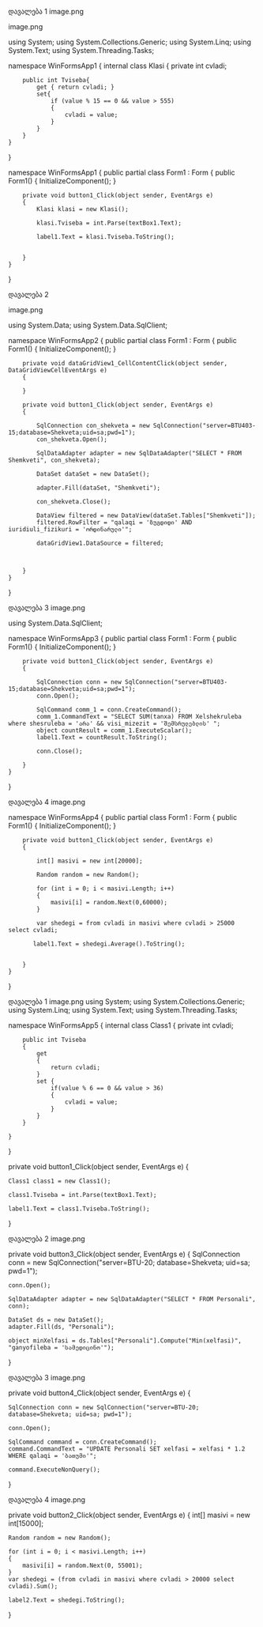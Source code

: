დავალება 1
image.png

image.png


using System;
using System.Collections.Generic;
using System.Linq;
using System.Text;
using System.Threading.Tasks;

namespace WinFormsApp1
{
    internal class Klasi
    {
        private int cvladi;

        public int Tviseba{
            get { return cvladi; }
            set{
                if (value % 15 == 0 && value > 555)
                {
                    cvladi = value;
                }
            }
        }
    }
}


namespace WinFormsApp1
{
    public partial class Form1 : Form
    {
        public Form1()
        {
            InitializeComponent();
        }

        private void button1_Click(object sender, EventArgs e)
        {
            Klasi klasi = new Klasi();

            klasi.Tviseba = int.Parse(textBox1.Text);

            label1.Text = klasi.Tviseba.ToString();


        }
    }
}





დავალება 2

image.png

using System.Data;
using System.Data.SqlClient;

namespace WinFormsApp2
{
    public partial class Form1 : Form
    {
        public Form1()
        {
            InitializeComponent();
        }

        private void dataGridView1_CellContentClick(object sender, DataGridViewCellEventArgs e)
        {

        }

        private void button1_Click(object sender, EventArgs e)
        {

            SqlConnection con_shekveta = new SqlConnection("server=BTU403-15;database=Shekveta;uid=sa;pwd=1");
            con_shekveta.Open();

            SqlDataAdapter adapter = new SqlDataAdapter("SELECT * FROM Shemkveti", con_shekveta);

            DataSet dataSet = new DataSet();

            adapter.Fill(dataSet, "Shemkveti");

            con_shekveta.Close();

            DataView filtered = new DataView(dataSet.Tables["Shemkveti"]);
            filtered.RowFilter = "qalaqi = 'ზუგდიდი' AND iuridiuli_fizikuri = 'ორდინარული'";

            dataGridView1.DataSource = filtered;



        }
    }
}


დავალება 3
image.png


using System.Data.SqlClient;

namespace WinFormsApp3
{
    public partial class Form1 : Form
    {
        public Form1()
        {
            InitializeComponent();
        }

        private void button1_Click(object sender, EventArgs e)
        {

            SqlConnection conn = new SqlConnection("server=BTU403-15;database=Shekveta;uid=sa;pwd=1");
            conn.Open();

            SqlCommand comm_1 = conn.CreateCommand();
            comm_1.CommandText = "SELECT SUM(tanxa) FROM Xelshekruleba where shesruleba = 'არა' && visi_mizezit = 'შემსრულებლის' ";
            object countResult = comm_1.ExecuteScalar();
            label1.Text = countResult.ToString();

            conn.Close();
        
        }
    }
}


დავალება 4
image.png

namespace WinFormsApp4
{
    public partial class Form1 : Form
    {
        public Form1()
        {
            InitializeComponent();
        }


        private void button1_Click(object sender, EventArgs e)
        {

            int[] masivi = new int[20000];

            Random random = new Random();

            for (int i = 0; i < masivi.Length; i++)
            {
                masivi[i] = random.Next(0,60000);
            }

            var shedegi = from cvladi in masivi where cvladi > 25000 select cvladi;

           label1.Text = shedegi.Average().ToString();


        }
    }
}

დავალება 1
image.png
using System;
using System.Collections.Generic;
using System.Linq;
using System.Text;
using System.Threading.Tasks;

namespace WinFormsApp5
{
    internal class Class1
    {
        private int cvladi;

        public int Tviseba
        {
            get
            {
                return cvladi;
            }
            set {
                if(value % 6 == 0 && value > 36)
                {
                    cvladi = value;
                }
            }
        }

    }
}

private void button1_Click(object sender, EventArgs e)
{

    Class1 class1 = new Class1();

    class1.Tviseba = int.Parse(textBox1.Text);

    label1.Text = class1.Tviseba.ToString();

}

დავალება 2
image.png

private void button3_Click(object sender, EventArgs e)
{
    SqlConnection conn = new SqlConnection("server=BTU-20; database=Shekveta; uid=sa; pwd=1");

    conn.Open();

    SqlDataAdapter adapter = new SqlDataAdapter("SELECT * FROM Personali", conn);

    DataSet ds = new DataSet();
    adapter.Fill(ds, "Personali");

    object minXelfasi = ds.Tables["Personali"].Compute("Min(xelfasi)", "ganyofileba = 'სამედიცინო'");
}

დავალება 3
image.png

private void button4_Click(object sender, EventArgs e)
{

    SqlConnection conn = new SqlConnection("server=BTU-20; database=Shekveta; uid=sa; pwd=1");

    conn.Open();

    SqlCommand command = conn.CreateCommand();
    command.CommandText = "UPDATE Personali SET xelfasi = xelfasi * 1.2 WHERE qalaqi = 'ბათუმი'";

    command.ExecuteNonQuery();
}


დავალება 4
image.png

private void button2_Click(object sender, EventArgs e)
{
    int[] masivi = new int[15000];

    Random random = new Random();

    for (int i = 0; i < masivi.Length; i++)
    {
        masivi[i] = random.Next(0, 55001);
    }
    var shedegi = (from cvladi in masivi where cvladi > 20000 select cvladi).Sum();

    label2.Text = shedegi.ToString();

}

